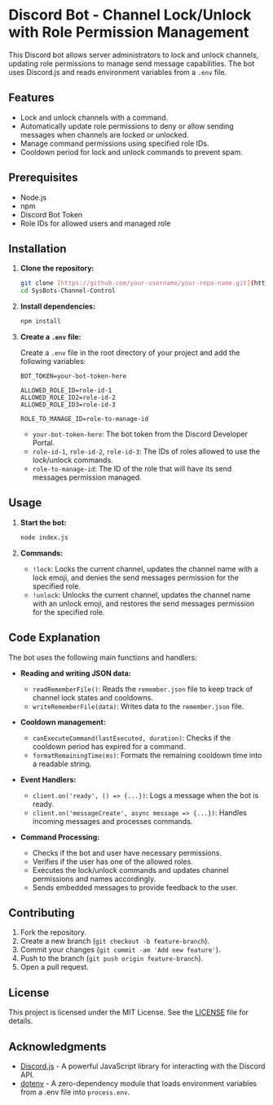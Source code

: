 # Discord Bot - Channel Lock/Unlock with Role Permission Management

This Discord bot allows server administrators to lock and unlock channels, updating role permissions to manage send message capabilities. The bot uses Discord.js and reads environment variables from a `.env` file.

## Features

- Lock and unlock channels with a command.
- Automatically update role permissions to deny or allow sending messages when channels are locked or unlocked.
- Manage command permissions using specified role IDs.
- Cooldown period for lock and unlock commands to prevent spam.

## Prerequisites

- Node.js
- npm
- Discord Bot Token
- Role IDs for allowed users and managed role

## Installation

1. **Clone the repository:**

    ```bash
    git clone [https://github.com/your-username/your-repo-name.git](https://github.com/Poke-Legend/SysBots-Channel-Control.git)
    cd SysBots-Channel-Control
    ```

2. **Install dependencies:**

    ```bash
    npm install
    ```

3. **Create a `.env` file:**

    Create a `.env` file in the root directory of your project and add the following variables:

    ```env
    BOT_TOKEN=your-bot-token-here

    ALLOWED_ROLE_ID=role-id-1
    ALLOWED_ROLE_ID2=role-id-2
    ALLOWED_ROLE_ID3=role-id-3

    ROLE_TO_MANAGE_ID=role-to-manage-id
    ```

    - `your-bot-token-here`: The bot token from the Discord Developer Portal.
    - `role-id-1`, `role-id-2`, `role-id-3`: The IDs of roles allowed to use the lock/unlock commands.
    - `role-to-manage-id`: The ID of the role that will have its send messages permission managed.

## Usage

1. **Start the bot:**

    ```bash
    node index.js
    ```

2. **Commands:**

    - `!lock`: Locks the current channel, updates the channel name with a lock emoji, and denies the send messages permission for the specified role.
    - `!unlock`: Unlocks the current channel, updates the channel name with an unlock emoji, and restores the send messages permission for the specified role.

## Code Explanation

The bot uses the following main functions and handlers:

- **Reading and writing JSON data:**
    - `readRememberFile()`: Reads the `remember.json` file to keep track of channel lock states and cooldowns.
    - `writeRememberFile(data)`: Writes data to the `remember.json` file.

- **Cooldown management:**
    - `canExecuteCommand(lastExecuted, duration)`: Checks if the cooldown period has expired for a command.
    - `formatRemainingTime(ms)`: Formats the remaining cooldown time into a readable string.

- **Event Handlers:**
    - `client.on('ready', () => {...})`: Logs a message when the bot is ready.
    - `client.on('messageCreate', async message => {...})`: Handles incoming messages and processes commands.

- **Command Processing:**
    - Checks if the bot and user have necessary permissions.
    - Verifies if the user has one of the allowed roles.
    - Executes the lock/unlock commands and updates channel permissions and names accordingly.
    - Sends embedded messages to provide feedback to the user.

## Contributing

1. Fork the repository.
2. Create a new branch (`git checkout -b feature-branch`).
3. Commit your changes (`git commit -am 'Add new feature'`).
4. Push to the branch (`git push origin feature-branch`).
5. Open a pull request.

## License

This project is licensed under the MIT License. See the [LICENSE](LICENSE) file for details.

## Acknowledgments

- [Discord.js](https://discord.js.org/) - A powerful JavaScript library for interacting with the Discord API.
- [dotenv](https://github.com/motdotla/dotenv) - A zero-dependency module that loads environment variables from a .env file into `process.env`.
